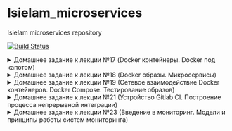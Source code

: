 # IsieIam_microservices
IsieIam microservices repository

[![Build Status](https://travis-ci.com/Otus-DevOps-2020-05/IsieIam_microservices.svg?branch=master)](https://travis-ci.com/Otus-DevOps-2020-05/IsieIam_microservices)

<details>
<summary>Домашнее задание к лекции №17 (Docker контейнеры. Docker под капотом)
</summary>

### Предзадание:
>В репозитории должна быть настроена интеграция с travis-ci по аналогии с репозиторием infra.

- Добавлен pre-commit, шаблон pullrequest, переиспользован gitignore с пред заданий.
- Сделана интеграция c travis, настроены уведомления по commit и build-ам в slack.

### Задание:

- Установлен Docker, docker-compose, docker-machine
- Запущен контейнер с Helloworld
- Задание с docker images:
>Для сдачи домашнего задания, необходимо сохранить вывод команды docker images в файл docker-monolith/docker-1.log и закоммитить в репозиторий

Сделано.
- Пробежал по командам которые не встречал еще в работе, а так для памяти шпаргалка по докеру: https://habr.com/ru/company/flant/blog/336654/
- Опробован в работе docker-machine:
```
СОздаем произвольныйх хост в YC:
yc compute instance create \
  --name docker-host \
  --zone ru-central1-a \
  --network-interface subnet-name=default-ru-central1-a,nat-ip-version=ipv4 \
  --create-boot-disk image-folder-id=standard-images,image-family=ubuntu-1804-lts,size=15 \
  --ssh-key ~/.ssh/appuser.pub

Сетапим на уделнную машину все что нужно docker-machine:
docker-machine create \
  --driver generic \
  --generic-ip-address=84.201.175.120 \
  --generic-ssh-user yc-user \
  --generic-ssh-key ~/.ssh/appuser.pub\
  docker-host

Переключаемся на докер демон у удаленного хоста:
eval $(docker-machine env docker-host)
Так вернуться на локальный
eval $(docker-machine env --unset)

Все удалить:
docker-machine rm docker-host
yc compute instance delete docker-host
```
- Создан докер файл и необходимоые файлы для установки monolith
- На основе созданного образа, запущен контейнер в YC, проверена работоспособность.
- Зарегистрировался в https://hub.docker.com запушил туда созданный образ с monolith
- Проверил запуск контейнера с моего образа с hub.docker.com:
```
docker run --name reddit -d -p 9292:9292 isieiam/otus-reddit:1.0
```

### Задание со * №1:
>На основе вывода команд:
```
$ docker inspect <u_container_id>
$ docker inspect <u_image_id>
```
>объясните чем отличается контейнер от образа. Объяснение допишите в файл dockermonolith/docker-1.log

Сделано, пояснение занесено в файл.

### Задание со * №2:

>Теперь, когда есть готовый образ с приложением, можно автоматизировать поднятие нескольких инстансов в Yandex Cloud, установку на них докера и запуск там образа /otus-reddit:1.0

>Нужно реализовать в виде прототипа в директории /docker-monolith/infra/

>Поднятие инстансов с помощью Terraform, их количество задается переменной;

>Несколько плейбуков Ansible с использованием динамического инвентори для установки докера и запуска там образа приложения;

>Шаблон пакера, который делает образ с уже установленным Docker;

В каталоге docker-monolith/infra созданы 3 каталога
 - каталог ansible - содержит в себе:
```
два playbook:
packer_docker.yml - отвечает за создание packer-ом образа с установленным docker и python-docker.
start_dockerc.yml - отвечает за запуск нужного контейнера
слегка доработанный скрипт dynamic inventory
get_inventory.py - который собирает инвентори из YC и группирует хосты по начальному имени инстанса до символа "-".
```
 - каталог packer - содержит в себе:
```
docker.json - описательная часть образа c provisioner packer_docker.yml
variables.json.example - пример переменных
```

 - каталог terraform - содержит в себе:
```
main.tf - упрощенное создание инстансов с требуемым парамтером на кол-во VM
файлы взятые с первого ДЗ по терраформу :)
variables.tf
output.tf
```

Для запуска:
- из каталога infra: packer build -var-file packer/variables.json packer/docker.json
- смотрим id образа: yc compute image list и вставляем ее в terraform.tvars
- в каталоге infra/terrafrom: terraform apply
- и из каталога infra/ansible: ansible-playbook ./playbooks/start_dockerc.yml

</details>


<details>
<summary>Домашнее задание к лекции №18 (Docker образы. Микросервисы)
</summary>

### Задание:

 - Разбит Monolith на 3 микросервиса в Docker
 - docker файлы прогнаны через web lint-сервис: https://hadolint.github.io/hadolint/ что увидел поправил, за исключением версий пакетов у apt :)
 - Сервисы запущены на YC через docker-machine и проверена работоспособность
 - Оптимизированы(удалены лишние команды, схлопнуты часть слоев, подчищены временные файлы, кешы, удалены ненужные пакеты) образы на базе предложенных начальных образов (за исключением post - там вроде уже особо некуда)
 - к mongo подключен volume, проверено сохранение данных при рестарте контейнера.

### Задание со * №1:

>Запустите контейнеры с другими сетевыми алиасами

>Адреса для взаимодействия контейнеров задаются через ENV - переменные внутри Dockerfile 'ов

>При запуске контейнеров ( docker run ) задайте им переменные окружения соответствующие новым сетевым алиасам, не пересоздавая образ

>Проверьте работоспособность сервиса

Контейнеры запустить можно так:
```
docker run -d --network=reddit --network-alias=post_db_n --network-alias=comment_db_n mongo:latest
docker run -d --network=reddit --network-alias=post_n --env POST_DATABASE_HOST=post_db_n isieiam/post:1.0
docker run -d --network=reddit --network-alias=comment_n --env COMMENT_DATABASE_HOST=comment_db_n isieiam/comment:1.0
docker run -d --network=reddit -p 9292:9292 --env COMMENT_SERVICE_HOST=comment_n --env POST_SERVICE_HOST=post_n isieiam/ui:1.0
```

т.е. поменялись alias и переопределились env переменные на новые alias

### Задание со * №2:

>Попробуйте собрать образ на основе Alpine Linux
>Придумайте еще способы уменьшить размер образа
>Можете реализовать как только для UI сервиса, так и для остальных ( post , comment )
>Все оптимизации проводите в Dockerfile сервиса. Дополнительные варианты решения уменьшения размера образов можете оформить в виде файла Dockerfile.<цифра> в папке сервиса

ui и comment переведены на ruby-alpine образ (не самый актуальный, т.к. версия bundle нужна старая по requirements) и дополнительно часть слоев схлопнута.

Общий принцип - все что добавляет "байты" в слое, желательно в этом же слое и подчищать :)

Созданы Dockerfile.1 для ui и comment и результат примерно следующий:
- версии 1.0/2.0 - это оптимизация на базе дефолтного начального образа
- версии 1.0u/2.0u - это образ alpine + оптимизация по слоям с очисткой

```
REPOSITORY          TAG                 IMAGE ID            CREATED              SIZE
isieiam/comment     1.0u                0076875e1a3b        4 seconds ago        70.4MB
isieiam/comment     1.0                 8b2ed232ac1b        About a minute ago   737MB
isieiam/ui          2.0u                0c3d3cc120f8        23 minutes ago       72.5MB
isieiam/ui          2.0                 f4ebe5fe7d37        24 minutes ago       199MB
isieiam/ui          1.0                 60566ef44aef        2 hours ago          760MB
isieiam/post        1.0                 26eea89db2fd        2 hours ago          110MB
```

- проверено что приложение после манипуляций все еще работает.
- для билда использовать(для памяти):

```
docker build -t isieiam/post:1.0 ./post-py
docker build -t isieiam/comment:1.0u ./comment
docker build -t isieiam/ui:2.0u ./ui
```

- для запуска использовать:

```
docker run -d --network=reddit --network-alias=post_db --network-alias=comment_db mongo:latest
docker run -d --network=reddit --network-alias=post isieiam/post:1.0
docker run -d --network=reddit --network-alias=comment isieiam/comment:1.0u
docker run -d --network=reddit -p 9292:9292 isieiam/ui:2.0u
```

</details>

<details>
<summary>Домашнее задание к лекции №19 (Сетевое взаимодействие Docker контейнеров. Docker Compose. Тестирование образов)
</summary>

### Задание:

- Изучена работа сетей докера (none, host, bridge):

<details>
<summary>Мини-задания
</summary>

>Запустите несколько раз (2-4) docker run --network host -d nginx
>Каков результат? Что выдал docker ps? Как думаете почему?

Результат: запущен всего 1 контейнер, т.к.(надо просто посмотреть в логи, остановленных контейнеров nginx :)):
```
nginx: [emerg] bind() to 0.0.0.0:80 failed (98: Address already in use)
2020/08/09 18:26:29 [emerg] 1#1: bind() to [::]:80 failed (98: Address already in use)
```

>Повторите запуски контейнеров с использованием драйверов none и host и посмотрите, как меняется список namespace-ов.

Основное отличие, что на none - на каждый запуск контейнера генериртся новый namespace.
</details>

- Создана сеть типа bridge и запущены в ней наши контейнеры.

```
docker run -d --network=reddit --network-alias=post_db --network-alias=comment_db mongo:latest
docker run -d --network=reddit --network-alias=post isieiam/post:1.0
docker run -d --network=reddit --network-alias=comment  isieiam/comment:1.0
docker run -d --network=reddit -p 9292:9292 isieiam/ui:1.0
```

- Проверена работа alias и реализован запуск контейнров в разных сетях

```
docker run -d --network=front_net -p 9292:9292 --name ui  isieiam/ui:1.0
docker run -d --network=back_net --name comment  isieiam/comment:1.0
docker run -d --network=back_net --name post  isieiam/post:1.0
docker run -d --network=back_net --name mongo_db --network-alias=post_db --network-alias=comment_db mongo:latest
docker network connect front_net post
docker network connect front_net comment
```

- Изучено что происходит с сетевым стеком ОС при создании и использовании сетей docker.
- Docker-compose: проверена работоспособность compose файла для нашего сервиса.
- Добавлено и проверено использование env переменных.
- Изменен docker-compose под кейс с множеством сетей, сетевых алиасов.
- Параметризован docker-compose через .env файл (порт публикации сервиса ui, версии сервисов) - в репо добавлен файл шаблона для .env. Проверена работоспособность.
- В переменные окружения добавлено переназначение имени проекта:

>Узнайте как образуется базовое имя проекта. Можно ли его задать? Если можно то как?

Инфо об имени проекта есть тут:
https://docs.docker.com/compose/reference/envvars/#compose_project_name
и тут:
https://docs.docker.com/compose/reference/overview/
Если кратко, то проект именуется по имени каталога, но можно переопеределить или через -p ключ или через переменную окружения:
```
Each configuration has a project name. If you supply a -p flag, you can specify a project name. If you don’t specify the flag, Compose uses the current directory name
```

### Задание со *:

>Создайте docker-compose.override.yml для reddit проекта, который позволит

Создан файл docker-compose.override.yml, который вызывается автоматом при вызове docker-compose up.
Можно его переименовать и вызывать через ключ -f. Вкачестве подсказки воспользоваться можно статьей OTUS https://habr.com/ru/company/otus/blog/337688/

>Изменять код каждого из приложений, не выполняя сборку образа

Реализовано через вариант монтирования локального каталога с исходниками. Но в текущем примере(с удаленным docker host) - это просто так работать не будет - надо либо docker-compose запускать локально, либо переносить исходники на удаленный host.

>Запускать puma для руби приложений в дебаг режиме с двумя воркерами (флаги --debug и -w 2)

Добавлено через command внутри override.

</details>

<details>
<summary>Домашнее задание к лекции №21 (Устройство Gitlab CI. Построение процесса непрерывной интеграции)
</summary>

### Задание:

- Развернута vm(через соседний packer c docker-ом и terraform).
- Используя docker-compose.yml развернут gitlab
- В gitlab проведены базовые настройки, создана группа и проект.
- Добавлен remote с проектом на gitlab к локальному репо.
- Создан .gitlab-ci.yml
- Добавлен и настроен runner
- Проверена работа pipeline-ов gitlab-а.
- Добавлены окружения, проверена работа пайплайнов с окружениями. Изучены и опробованы дианмические окружения.
- Опробована работа с тегами.

</details>


<details>
<summary>Домашнее задание к лекции №23 (Введение в мониторинг. Модели и принципы работы систем мониторинга)
</summary>

### Задание:

- Запущен Prometheus в докере на удаленной машине, изучены базовые возможности web-интерфейса.
- Изменена структура каталогов в репо, созданы докер файл, файл конфигурации и образ Prometheus.
- Сбилжены старые микросервисы, модифицирован docker-compose и добавлен в него prometheus.
- Проверена работоспособность сервисов и мониторинг их в prometheus.
- Изучена работа healthcheck-ов.
- Добавлен Node exporter в docker-compose и настройка на его мониторинг в prometheus, изучен мониторинг хоста.

<details>
<summary>Вспомогательные команды:</summary>
```
yc compute instance create \
  --name docker-host \
  --zone ru-central1-a \
  --network-interface subnet-name=default-ru-central1-a,nat-ip-version=ipv4 \
  --create-boot-disk image-folder-id=standard-images,image-family=ubuntu-1804-lts,size=15 \
  --ssh-key ~/.ssh/appuser.pub

docker-machine create \
  --driver generic \
  --generic-ip-address=84.201.128.170 \
  --generic-ssh-user yc-user \
  --generic-ssh-key ~/.ssh/appuser \
  docker-host

eval $(docker-machine env docker-host)

docker-machine rm docker-host
yc compute instance delete docker-host

```
</details>

### Задание со * №1:

>Добавьте в Prometheus мониторинг MongoDB с использованием необходимого экспортера.

- Найдено и изучено: https://github.com/percona/mongodb_exporter
- Взят из перконы dockerfile, модифицирован под скачивание исходников mongodb_exporter и создан ./monitoring/mongodb_exporter/Dockerfile
- Образ mongodb_exporter собран свой и закинут на докерхаб https://hub.docker.com/repository/docker/isieiam/mongodb_exporter
- Добавлены настройки с mongodb_exporter в конфиг prometheus и доп сервис в docker-compose.yml.
- Проверена работоспособность - все ок - target появился, метрики есть.

### Задание со * №2:

>Добавьте в Prometheus мониторинг сервисов comment, post, ui с помощью Blackbox exporter

- взят образ с последней версией blackbox отсюда: https://hub.docker.com/r/prom/blackbox-exporter/tags
- изучено https://github.com/prometheus/blackbox_exporter/blob/master/README.md
- написаны ./monitoring/blackbox_exporter/dockerfile, blackbox.yml и собран образ blackbox и отправлен на докерхаб
- в конфиг prometheus добавлены два job-a: проверка по http ui и проверка портов tcp остальных сервисов
- проверена работоспособность: наличие таргетов, наличие метрик и их корректное поведение на состояние сервисов

>Для памяти: статус target blackbox не отображает статус метрики https://github.com/prometheus/blackbox_exporter/issues/79

### Задание со * №3:

>Задание: Напишите Makefile , который в минимальном варианте умеет:
>- Билдить любой или все образы, которые сейчас используются
>- Умеет пушить их в докер хаб

- Нагуглено и изучено: https://ealebed.github.io/posts/2017/использование-make-для-управления-docker-контейнерами/
- Создан Makefile, который умеет билдить и пушить образы (вход на докер хаб надо делать отдельно :) )
- Применение:

```
make или make help выдают список возможных билдов и пушей
make all билдит все
make pushall пушит все
```

</details>
